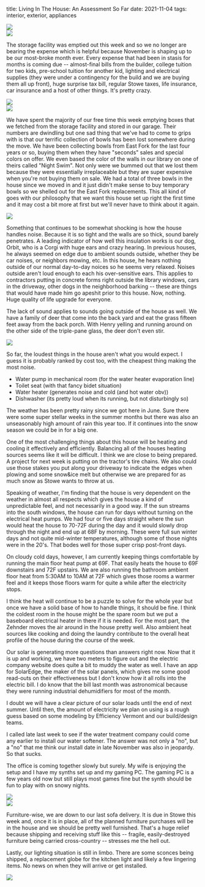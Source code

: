 title: Living In The House: An Assessment So Far
date: 2021-11-04
tags: interior, exterior, appliances


![](/files/2021-11-04-first-snow.jpeg)       
![](/files/2021-11-04-looking-up.jpeg)       

The storage facility was emptied out this week and so we no longer are bearing the expense which is helpful because November is shaping up to be our most-broke month ever. Every expense that had been in stasis for months is coming due -- almost-final bills from the builder, college tuition for two kids, pre-school tuition for another kid, lighting and electrical supplies (they were under a contingency for the build and we are buying them all up front), huge surprise tax bill, regular Stowe taxes, life insurance, car insurance and a host of other things. It's pretty crazy. 

![](/files/2021-11-04-night-main-room.jpeg)       
![](/files/2021-11-04-night-looking-up.jpeg)       

We have spent the majority of our free time this week emptying boxes that we fetched from the storage facility and stored in our garage. Their numbers are dwindling but one sad thing that we've had to come to grips with is that our terrific collection of bowls has been lost somewhere during the move. We have been collecting bowls from East Fork for the last four years or so, buying them when they have "seconds" sales and special colors on offer.  We even based the color of the walls in our library on one of theirs called "Night Swim".  Not only were we bummed out that we lost them because they were essentially irreplaceable but they are super expensive when you're not buying them on sale. We had a total of three bowls in the house since we moved in and it just didn't make sense to buy temporary bowls so we shelled out for the East Fork replacements. This all kind of goes with our philosophy that we want this house set up right the first time and it may cost a bit more at first but we'll never have to think about it again.  

![](/files/2021-11-04-stairs.jpeg)       

Something that continues to be somewhat shocking is how the house handles noise. Because it is so tight and the walls are so thick, sound barely penetrates.  A leading indicator of how well this insulation works is our dog, Orbit, who is a Corgi with huge ears and crazy hearing.  In previous houses, he always seemed on edge due to ambient sounds outside, whether they be car noises, or neighbors mowing, etc.  In this house, he hears nothing outside of our normal day-to-day noices so he seems very relaxed.  Noises outside aren't loud enough to each his over-sensitive ears.  This applies to contractors putting in concrete forms right outside the library windows, cars in the driveway, other dogs in the neighborhood barking -- these are things that would have made him go apeshit prior to this house. Now, nothing.  Huge quality of life upgrade for everyone. 

The lack of sound applies to sounds going outside of the house as well.  We have a family of deer that come into the back yard and eat the grass fifteen feet away from the back porch.  With Henry yelling and running around on the other side of the triple-pane glass, the deer don't even stir. 

![](/files/2021-11-04-deer.jpeg)       

So far, the loudest things in the house aren't what you would expect. I guess it is probably ranked by cost too, with the cheapest thing making the most noise.  

 - Water pump in mechanical room (for the water heater evaporation line)
 - Toilet seat (with that fancy bidet situation)
 - Water heater (generates noise and cold (and hot water obv))
 - Dishwasher (its pretty loud when its running, but not disturbingly so)
 

The weather has been pretty rainy since we got here in June. Sure there were some super stellar weeks in the summer months but there was also an unseasonably high amount of rain this year too.  If it continues into the snow season we could be in for a big one. 

One of the most challenging things about this house will be heating and cooling it effectively and efficiently. Balancing all of the houses heating sources seems like it will be difficult. I think we are close to being prepared. A project for next week is putting on the tractor's tire chains. We also could use those stakes you put along your driveway to indicate the edges when plowing and some snow&ice melt but otherwise we are prepared for as much snow as Stowe wants to throw at us.

Speaking of weather, I'm finding that the house is very dependent on the weather in almost all respects which gives the house a kind of unpredictable feel, and not necessarily in a good way.  If the sun streams into the south windows, the house can run for days without turning on the electrical heat pumps.  We had  four or five days straight where the sun would heat the house to 70-72F during the day and it would slowly drop through the night and end up at 68F by morning.  These were full sun winter days and not quite mid-winter temperatures, although some of those nights were in the 20's. That bodes well for those super crisp post-front days. 

On cloudy cold days, however, I am currently keeping things comfortable by running the main floor heat pump at 69F.  That easily heats the house to 69F downstairs and 72F upstairs. We are also running the bathroom ambient floor heat from 5:30AM to 10AM at 72F which gives those rooms a warmer feel and it keeps those floors warm for quite a while after the electricity stops. 

I think the heat will continue to be a puzzle to solve for the whole year but once we have a solid base of how to handle things, it should be fine.  I think the coldest room in the house might be the spare room but we put a baseboard electrical heater in there if it is needed. For the most part, the Zehnder moves the air around in the house pretty well. Also ambient heat sources like cooking and doing the laundry contribute to the overall heat profile of the house during the course of the week.  

Our solar is generating more questions than answers right now. Now that it is up and working, we have two meters to figure out and the electric company website does quite a bit to muddy the water as well. I have an app for SolarEdge, the maker of the solar panels, which gives me some good read-outs on their effectiveness but I don't know how it all rolls into the electric bill. I do know that the bill last month was astronomical because they were running industrial dehumidifiers for most of the month. 

I doubt we will have a clear picture of our solar loads until the end of next summer. Until then, the amount of electricity we plan on using is a rough guess based on some modeling by Efficiency Vermont and our build/design teams. 

I called late last week to see if the water treatment company could come any earlier to install our water softener.  The answer was not only a "no", but a "no" that me think our install date in late November was also in jeopardy.  So that sucks. 

The office is coming together slowly but surely.  My wife is enjoying the setup and I have my synths set up and my gaming PC. The gaming PC is a few years old now but still plays most games fine but the synth should be fun to play with on snowy nights. 

![](/files/2021-11-04-cold-out-of-office.jpeg)       
![](/files/2021-11-04-synths.jpeg)       

Furniture-wise, we are down to our last sofa delivery. It is due in Stowe this week and, once it is in place, all of the planned furniture purchases will be in the house and we should be pretty well furnished. That's a huge relief because shipping and receiving stuff like this -- fragile, easily-destroyed furniture being carried cross-country -- stresses me the hell out.

Lastly, our lighting situation is still in limbo.  There are some sconces being shipped, a replacement globe for the kitchen light and likely a few lingering items.  No news on when they will arrive or get installed.

![](/files/2021-11-04-night-shot.jpeg)       